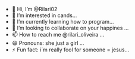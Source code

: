 - 👋 Hi, I’m @Rilari02
- 👀 I’m interested in cands...
- 🌱 I’m currently learning how to program...
- 💞️ I’m looking to collaborate on your happines ...
- 📫 How to reach me @rilari_oliveira ...
- 😄 Pronouns: she just a girl ...
- ⚡ Fun fact: i´m really fool for someone = jesus...

<!---
Rilari02/Rilari02 is a ✨ special ✨ repository because its `README.md` (this file) appears on your GitHub profile.
You can click the Preview link to take a look at your changes.
--->
